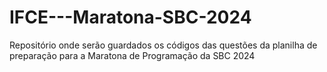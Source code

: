 # IFCE---Maratona-SBC-2024
Repositório onde serão guardados os códigos das questões da planilha de preparação para a Maratona de Programação da SBC 2024
